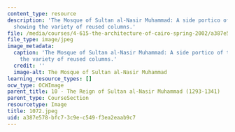 ```yaml
---
content_type: resource
description: 'The Mosque of Sultan al-Nasir Muhammad: A side portico of the mosque
  showing the variety of reused columns.'
file: /media/courses/4-615-the-architecture-of-cairo-spring-2002/a387e578bfc73c9ec549f3ea2eaab9c7_1072.jpeg
file_type: image/jpeg
image_metadata:
  caption: 'The Mosque of Sultan al-Nasir Muhammad: A side portico of the mosque showing
    the variety of reused columns.'
  credit: ''
  image-alt: The Mosque of Sultan al-Nasir Muhammad
learning_resource_types: []
ocw_type: OCWImage
parent_title: 10 - The Reign of Sultan al-Nasir Muhammad (1293-1341)
parent_type: CourseSection
resourcetype: Image
title: 1072.jpeg
uid: a387e578-bfc7-3c9e-c549-f3ea2eaab9c7
---
```

